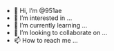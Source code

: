 - 👋 Hi, I’m @951ae
- 👀 I’m interested in ...
- 🌱 I’m currently learning ...
- 💞️ I’m looking to collaborate on ...
- 📫 How to reach me ...

<!---
951ae/951ae is a ✨ special ✨ repository because its `README.md` (this file) appears on your GitHub profile.
You can click the Preview link to take a look at your changes.
--->
